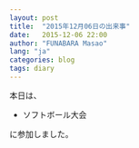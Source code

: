 ```yaml
---
layout: post
title:  "2015年12月06日の出来事"
date:   2015-12-06 22:00
author: "FUNABARA Masao"
lang: "ja"
categories: blog
tags: diary
---
```


本日は、

* ソフトボール大会

に参加しました。
